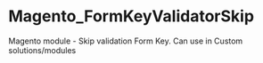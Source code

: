 # Magento_FormKeyValidatorSkip
Magento module - Skip validation Form Key. Can use in Custom solutions/modules
